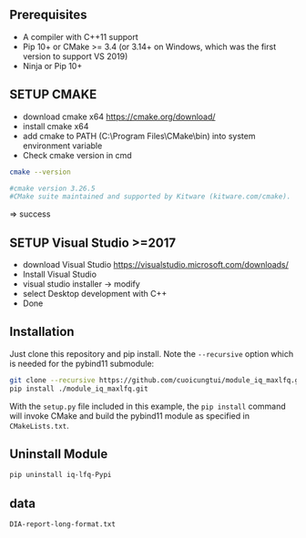 ## Prerequisites

* A compiler with C++11 support
* Pip 10+ or CMake >= 3.4 (or 3.14+ on Windows, which was the first version to support VS 2019)
* Ninja or Pip 10+

## SETUP CMAKE
* download cmake x64 https://cmake.org/download/
* install cmake x64
* add cmake to PATH (C:\Program Files\CMake\bin) into system environment variable
* Check cmake version in cmd
```bash
cmake --version

#cmake version 3.26.5
#CMake suite maintained and supported by Kitware (kitware.com/cmake).
```
=> success

## SETUP Visual Studio >=2017

* download Visual Studio https://visualstudio.microsoft.com/downloads/
* Install Visual Studio
* visual studio installer -> modify
* select Desktop development with C++
* Done
  

## Installation

Just clone this repository and pip install. Note the `--recursive` option which is
needed for the pybind11 submodule:

```bash
git clone --recursive https://github.com/cuoicungtui/module_iq_maxlfq.git
pip install ./module_iq_maxlfq.git
```

With the `setup.py` file included in this example, the `pip install` command will
invoke CMake and build the pybind11 module as specified in `CMakeLists.txt`.

## Uninstall Module

```bash
pip uninstall iq-lfq-Pypi
```

## data 
    DIA-report-long-format.txt
